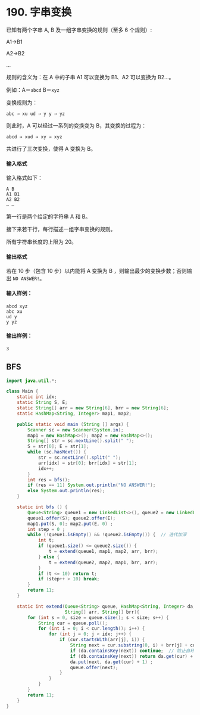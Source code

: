 # 190. 字串变换

已知有两个字串 A, B 及一组字串变换的规则（至多 6 个规则）:

A1→B1

A2→B2

…

规则的含义为：在 A 中的子串 A1 可以变换为 B1、A2 可以变换为 B2…。

例如：A＝`abcd` B＝`xyz`

变换规则为：

```
abc → xu ud → y y → yz
```

则此时，A 可以经过一系列的变换变为 B，其变换的过程为：

```
abcd → xud → xy → xyz
```

共进行了三次变换，使得 A 变换为 B。

#### 输入格式

输入格式如下：

```
A B
A1 B1
A2 B2
… …
```

第一行是两个给定的字符串 A 和 B。

接下来若干行，每行描述一组字串变换的规则。

所有字符串长度的上限为 20。

#### 输出格式

若在 10 步（包含 10 步）以内能将 A 变换为 B ，则输出最少的变换步数；否则输出 `NO ANSWER!`。

#### 输入样例：

```
abcd xyz
abc xu
ud y
y yz
```

#### 输出样例：

```
3
```



## BFS

```java
import java.util.*;

class Main {
    static int idx;
    static String S, E;
    static String[] arr = new String[6], brr = new String[6];
    static HashMap<String, Integer> map1, map2;

    public static void main (String [] args) {
        Scanner sc = new Scanner(System.in);
        map1 = new HashMap<>(); map2 = new HashMap<>();
        String[] str = sc.nextLine().split(" ");
        S = str[0]; E = str[1];
        while (sc.hasNext()) {
            str = sc.nextLine().split(" ");
            arr[idx] = str[0]; brr[idx] = str[1];
            idx++;
        }
        int res = bfs();
        if (res == 11) System.out.println("NO ANSWER!");
        else System.out.println(res);
    }

    static int bfs () {
        Queue<String> queue1 = new LinkedList<>(), queue2 = new LinkedList<>();
        queue1.offer(S); queue2.offer(E);
        map1.put(S, 0); map2.put(E, 0) ;
        int step = 0 ;
        while (!queue1.isEmpty() && !queue2.isEmpty()) {  // 迭代加深
            int t;
            if (queue1.size() <= queue2.size()) {
                t = extend(queue1, map1, map2, arr, brr);
            } else {
                t = extend(queue2, map2, map1, brr, arr);
            }
            if (t <= 10) return t;
            if (step++ > 10) break;
        }
        return 11;
    }

    static int extend(Queue<String> queue, HashMap<String, Integer> da, HashMap<String, Integer> db,
                      String[] arr, String[] brr){
        for (int s = 0, size = queue.size(); s < size; s++) {
            String cur = queue.poll();
            for (int i = 0; i < cur.length(); i++) {
                for (int j = 0; j < idx; j++) {
                    if (cur.startsWith(arr[j], i)) {
                        String next = cur.substring(0, i) + brr[j] + cur.substring(i+ arr[j].length());
                        if (da.containsKey(next)) continue;  // 防止自环
                        if (db.containsKey(next)) return da.get(cur) + db.get(next) + 1;
                        da.put(next, da.get(cur) + 1) ;
                        queue.offer(next);
                    }
                }
            }
        }
        return 11;
    }
}
```

